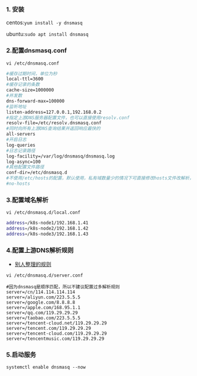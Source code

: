 ### 1. 安装

centos:`yum install -y dnsmasq`

ubuntu:`sudo apt install dnsmasq`

### 2.配置dnsmasq.conf

`vi /etc/dnsmasq.conf`

```bash
#缓存过期时间，单位为秒
local-ttl=3600
#缓存记录的条数
cache-size=1000000
#并发数
dns-forward-max=100000
#监听地址
listen-address=127.0.0.1,192.168.0.2
#指定上游DNS服务器配置文件，也可以直接使用resolv.conf
resolv-file=/etc/resolv.dnsmasq.conf
#同时向所有上游DNS查询结果并返回响应最快的
all-servers
#开启日志
log-queries
#日志记录路径
log-facility=/var/log/dnsmasq/dnsmasq.log
log-async=100
#其他配置文件路径
conf-dir=/etc/dnsmasq.d
#不使用/etc/hosts的配置，默认使用，私有域数量少的情况下可直接修改hosts文件改解析，数量多的情况下按域名区分配置文件便于管理
#no-hosts
```

### 3.配置域名解析

`vi /etc/dnsmasq.d/local.conf`

```bash
address=/k8s-node1/192.168.1.41
address=/k8s-node2/192.168.1.42
address=/k8s-node3/192.168.1.43
```
### 4.配置上游DNS解析规则

* [别人整理的规则](https://github.com/felixonmars/dnsmasq-china-list)

`vi /etc/dnsmasq.d/server.conf`

```
#因为dnsmasq是顺序匹配，所以不建议配置过多解析规则
server=/cn/114.114.114.114
server=/aliyun.com/223.5.5.5
server=/google.com/8.8.8.8
server=/apple.com/168.95.1.1
server=/qq.com/119.29.29.29
server=/taobao.com/223.5.5.5
server=/tencent-cloud.net/119.29.29.29
server=/tencent.com/119.29.29.29
server=/tencent-cloud.com/119.29.29.29
server=/tencentmusic.com/119.29.29.29
```
### 5.启动服务

```
systemctl enable dnsmasq --now
```